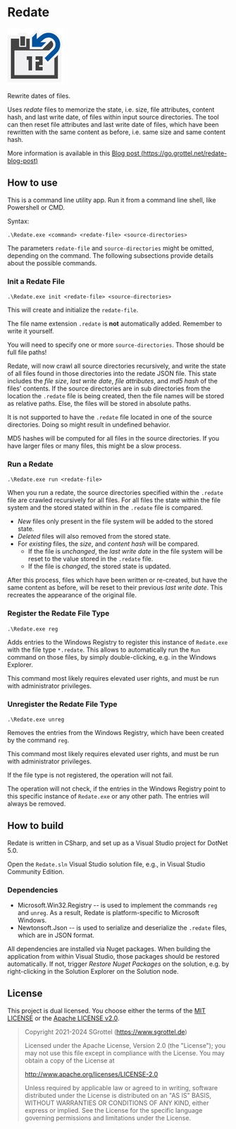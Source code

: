 # Redate
![Redate Icon](images/redate_128x.png)

Rewrite dates of files.

<!--[![Build status](https://ci.appveyor.com/api/projects/status/dbkm60f719k2eho8?svg=true)](https://ci.appveyor.com/project/s_grottel/redate)-->

Uses _redate_ files to memorize the state, i.e. size, file attributes, content hash, and last write date, of files within input source directories.
The tool can then reset file attributes and last write date of files, which have been rewritten with the same content as before, i.e. same size and same content hash.

More information is available in this [Blog post (https://go.grottel.net/redate-blog-post)](https://go.grottel.net/redate-blog-post)


## How to use

This is a command line utility app.
Run it from a command line shell, like Powershell or CMD.

Syntax:
```
.\Redate.exe <command> <redate-file> <source-directories>
```

The parameters `redate-file` and `source-directories` might be omitted, depending on the command.
The following subsections provide details about the possible commands.


### Init a Redate File
```
.\Redate.exe init <redate-file> <source-directories>
```

This will create and initialize the `redate-file`.

The file name extension `.redate` is **not** automatically added.
Remember to write it yourself.
                         
You will need to specify one or more `source-directories`.
Those should be full file paths!

Redate, will now crawl all source directories recursively, and write the state of all files found in those directories into the redate JSON file.
This state includes the _file size_, _last write date_, _file attributes_, and _md5 hash_ of the files' contents.
If the source directories are in sub directories from the location the `.redate` file is being created, then the file names will be stored as relative paths.
Else, the files will be stored in absolute paths.

It is not supported to have the `.redate` file located in one of the source directories.
Doing so might result in undefined behavior.

MD5 hashes will be computed for all files in the source directories.
If you have larger files or many files, this might be a slow process.


### Run a Redate
```
.\Redate.exe run <redate-file>
```

When you run a redate, the source directories specified within the `.redate` file are crawled recursively for all files.
For all files the state within the file system and the stored stated within in the `.redate` file is compared.

* _New_ files only present in the file system will be added to the stored state.
* _Deleted_ files will also removed from the stored state.
* For _existing_ files, the _size_, and _content hash_ will be compared.
    * If the file is _unchanged_, the _last write date_ in the file system will be reset to the value stored in the `.redate` file.
    * If the file is _changed_, the stored state is updated. 

After this process, files which have been written or re-created, but have the same content as before, will be reset to their previous _last write date_.
This recreates the appearance of the original file.


### Register the Redate File Type
```
.\Redate.exe reg
```

Adds entries to the Windows Registry to register this instance of `Redate.exe` with the file type `*.redate`.
This allows to automatically run the `Run` command on those files, by simply double-clicking, e.g. in the Windows Explorer.

This command most likely requires elevated user rights, and must be run with administrator privileges.


### Unregister the Redate File Type
```
.\Redate.exe unreg
```

Removes the entries from the Windows Registry, which have been created by the command `reg`.

This command most likely requires elevated user rights, and must be run with administrator privileges.

If the file type is not registered, the operation will not fail.

The operation will not check, if the entries in the Windows Registry point to this specific instance of `Redate.exe` or any other path.
The entries will always be removed.


## How to build

Redate is written in CSharp, and set up as a Visual Studio project for DotNet 5.0.

Open the `Redate.sln` Visual Studio solution file, e.g., in Visual Studio Community Edition.


### Dependencies

* Microsoft.Win32.Registry -- is used to implement the commands `reg` and `unreg`.
As a result, Redate is platform-specific to Microsoft Windows.
* Newtonsoft.Json -- is used to serialize and deserialize the `.redate` files, which are in JSON format.

All dependencies are installed via Nuget packages.
When building the application from within Visual Studio, those packages should be restored automatically.
If not, trigger _Restore Nuget Packages_ on the solution, e.g. by right-clicking in the Solution Explorer on the Solution node.


## License
This project is dual licensed. You choose either the terms of the [MIT LICENSE](../LICENSE) or the [Apache LICENSE v2.0](./LICENSE).

> Copyright 2021-2024 SGrottel (https://www.sgrottel.de)
> 
> Licensed under the Apache License, Version 2.0 (the "License");
> you may not use this file except in compliance with the License.
> You may obtain a copy of the License at
> 
> http://www.apache.org/licenses/LICENSE-2.0
> 
> Unless required by applicable law or agreed to in writing, software
> distributed under the License is distributed on an "AS IS" BASIS,
> WITHOUT WARRANTIES OR CONDITIONS OF ANY KIND, either express or implied.
> See the License for the specific language governing permissions and
> limitations under the License.
